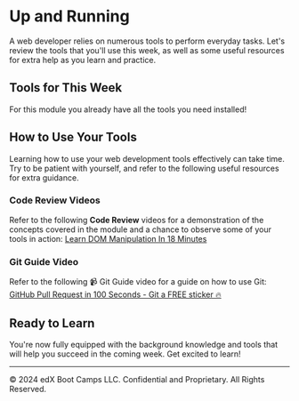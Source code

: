 # Up and Running
A web developer relies on numerous tools to perform everyday tasks. Let's review the tools that you'll use this week, as well as some useful resources for extra help as you learn and practice.

## Tools for This Week
For this module you already have all the tools you need installed!

## How to Use Your Tools
Learning how to use your web development tools effectively can take time. Try to be patient with yourself, and refer to the following useful resources for extra guidance.

### Code Review Videos
Refer to the following **Code Review** videos for a demonstration of the concepts covered in the module and a chance to observe some of your tools in action: [Learn DOM Manipulation In 18 Minutes](https://www.youtube.com/watch?v=y17RuWkWdn8)

### Git Guide Video
Refer to the following 📹 Git Guide video for a guide on how to use Git:
[GitHub Pull Request in 100 Seconds - Git a FREE sticker 🔥](https://www.youtube.com/watch?v=8lGpZkjnkt4)

## Ready to Learn
You're now fully equipped with the background knowledge and tools that will help you succeed in the coming week. Get excited to learn!

---
© 2024 edX Boot Camps LLC. Confidential and Proprietary. All Rights Reserved.

